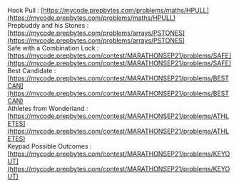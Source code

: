 Hook Pull : [https://mycode.prepbytes.com/problems/maths/HPULL](https://mycode.prepbytes.com/problems/maths/HPULL) <br>
Prepbuddy and his Stones : [https://mycode.prepbytes.com/problems/arrays/PSTONES](https://mycode.prepbytes.com/problems/arrays/PSTONES) <br> 
Safe with a Combination Lock : [https://mycode.prepbytes.com/contest/MARATHONSEP21/problems/SAFE](https://mycode.prepbytes.com/contest/MARATHONSEP21/problems/SAFE) <br> 
Best Candidate : [https://mycode.prepbytes.com/contest/MARATHONSEP21/problems/BESTCAN](https://mycode.prepbytes.com/contest/MARATHONSEP21/problems/BESTCAN) <br> 
Athletes from Wonderland : [https://mycode.prepbytes.com/contest/MARATHONSEP21/problems/ATHLETES](https://mycode.prepbytes.com/contest/MARATHONSEP21/problems/ATHLETES) <br>
Keypad Possible Outcomes : [https://mycode.prepbytes.com/contest/MARATHONSEP21/problems/KEYOUT](https://mycode.prepbytes.com/contest/MARATHONSEP21/problems/KEYOUT)
